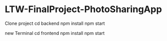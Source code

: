 # LTW-FinalProject-PhotoSharingApp

Clone project
cd backend
npm install
npm start

new Terminal
cd frontend
npm install
npm start
